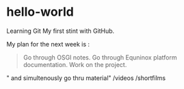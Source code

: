 # hello-world
Learning Git
My first stint with GitHub. 

My plan for the next week is : 

> Go through OSGI notes. 
> Go through Equninox platform documentation.
> Work on the project.

" and simultenously go thru material" 
 /videos 
 /shortfilms 
